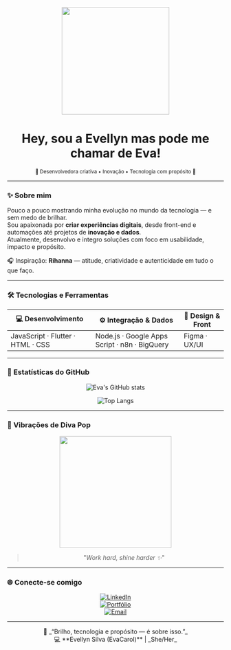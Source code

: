 <!-- 🌹 Banner principal -->
<div align="center">
  <img src="https://media.giphy.com/media/3o7abB06u9bNzA8lu8/giphy.gif" width="250"/>
  
  #  Hey, sou a Evellyn mas pode me chamar de Eva!  
  <sub>💄 Desenvolvedora criativa • Inovação • Tecnologia com propósito 💫</sub>
</div>

---

### ✨ Sobre mim  
Pouco a pouco mostrando minha evolução no mundo da tecnologia — e sem medo de brilhar.  
Sou apaixonada por **criar experiências digitais**, desde front-end e automações até projetos de **inovação e dados**.  
Atualmente, desenvolvo e integro soluções com foco em usabilidade, impacto e propósito.  

🎧 Inspiração: **Rihanna** — atitude, criatividade e autenticidade em tudo o que faço.  

---

### 🛠️ Tecnologias e Ferramentas  
<div align="center">

| 💻 Desenvolvimento | ⚙️ Integração & Dados | 🎨 Design & Front |
|--------------------|-----------------------|------------------|
| JavaScript · Flutter · HTML · CSS | Node.js · Google Apps Script · n8n · BigQuery | Figma · UX/UI |

</div>

---

### 💎 Estatísticas do GitHub  
<div align="center">

![Eva's GitHub stats](https://github-readme-stats.vercel.app/api?username=EvaCarol&show_icons=true&theme=omni&hide_border=true&title_color=ff5faf&icon_color=ff99cc)

![Top Langs](https://github-readme-stats.vercel.app/api/top-langs/?username=EvaCarol&layout=compact&theme=omni&hide_border=true&title_color=ff5faf)

</div>

---

### 💃 Vibrações de Diva Pop  
<div align="center">
  <img src="https://media.giphy.com/media/3o6gbbuLW76jkt8vIc/giphy.gif" width="260"/>
  
  > "_Work hard, shine harder ✨_"
</div>

---

### 🌐 Conecte-se comigo  
<div align="center">

[![LinkedIn](https://img.shields.io/badge/LinkedIn-Evellyn%20Silva-blue?style=for-the-badge&logo=linkedin)](https://www.linkedin.com/in/evellyn-silva-9b6641210)  
[![Portfólio](https://img.shields.io/badge/Portfólio-em%20breve-ff99cc?style=for-the-badge&logo=vercel)](https://github.com/EvaCarol)  
[![Email](https://img.shields.io/badge/Contato-email%20me!-ff5faf?style=for-the-badge&logo=gmail)](mailto:seuemail@gmail.com)

</div>

---

<div align="center">
  🌸 _“Brilho, tecnologia e propósito — é sobre isso.”_  
  <br>
  💻 **Evellyn Silva (EvaCarol)** | _She/Her_
</div>
